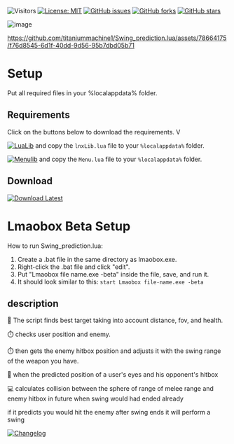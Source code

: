 ![Visitors](https://api.visitorbadge.io/api/visitors?path=https%3A%2F%2Fgithub.com%2Ftitaniummachine1%2FSwing_prediction.lua&label=Visitors&countColor=%23263759&style=plastic)
[![License: MIT](https://img.shields.io/badge/License-MIT-yellow.svg)](https://opensource.org/licenses/MIT)
[![GitHub issues](https://img.shields.io/github/issues/titaniummachine1/Swing_prediction.lua.svg)](https://github.com/titaniummachine1/Swing_prediction.lua/issues)
[![GitHub forks](https://img.shields.io/github/forks/titaniummachine1/Swing_prediction.lua.svg)](https://github.com/titaniummachine1/Swing_prediction.lua/network)
[![GitHub stars](https://img.shields.io/github/stars/titaniummachine1/Swing_prediction.lua.svg)](https://github.com/titaniummachine1/Swing_prediction.lua/stargazers)

![image](https://github.com/titaniummachine1/Swing_prediction.lua/assets/78664175/95c03687-f1f6-4455-adf6-cf7fd15830ff)

https://github.com/titaniummachine1/Swing_prediction.lua/assets/78664175/f76d8545-6d1f-40dd-9d56-95b7dbd05b71

# Setup

Put all required files in your %localappdata% folder.

## Requirements
Click on the buttons below to download the requirements. V

[![LuaLib](https://img.shields.io/badge/Download-Latest-blue?style=for-the-badge&logo=download)](https://github.com/lnx00/Lmaobox-Library/releases/latest/) and copy the `lnxLib.lua` file to your `%localappdata%` folder.

[![Menulib](https://img.shields.io/badge/Download-Menu.lua_lnx00-blue?style=for-the-badge&logo=github)](https://github.com/lnx00/Lmaobox-LUA/blob/main/Menu.lua) and copy the `Menu.lua` file to your `%localappdata%` folder.

## Download
[![Download Latest](https://img.shields.io/github/downloads/titaniummachine1/Swing_prediction.lua/total.svg?style=for-the-badge&logo=download&label=Download%20Latest)](https://github.com/titaniummachine1/Swing_prediction.lua/releases/latest/download/Swing_prediction.lua)


# Lmaobox Beta Setup

How to run Swing_prediction.lua:
  1. Create a .bat file in the same directory as lmaobox.exe.
  2. Right-click the .bat file and click "edit".
  3. Put "Lmaobox file name.exe -beta" inside the file, save, and run it.
  4. It should look similar to this: `start Lmaobox file-name.exe -beta`

## description
👥 The script finds best target taking into account distance, fov, and health.

⏱️ checks user position and enemy. 

⏱️ then gets the enemy hitbox position and adjusts it with the swing range of the weapon you have.

👊 when the predicted position of a user's eyes and his opponent's hitbox

💻 calculates collision between the sphere of range of melee range and enemy hitbox in future when swing would had ended already

if it predicts you would hit the enemy after swing ends it will perform a swing

[![Changelog](https://img.shields.io/badge/Changelog-Latest%20Release-blue?style=for-the-badge)](https://github.com/titaniummachine1/Swing_prediction.lua/compare/v1.3.9_stable...main)


